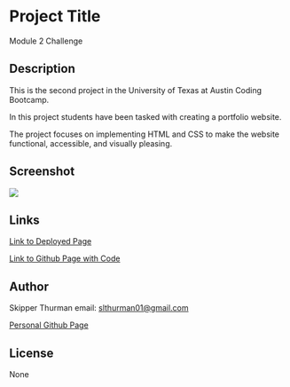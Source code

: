 # Project Title

Module 2 Challenge

## Description

This is the second project in the University of Texas
at Austin Coding Bootcamp.  

In this project students have been tasked with creating a portfolio
website.

The project focuses on implementing HTML and CSS to make the website
functional, accessible, and visually pleasing.

## Screenshot

<img src ="/Users/skipperthurman/bootcamp/module-2-challenge/module-2-challenge/assets/images/screenshot.png">

## Links

<a href="https://skip-thurm.github.io/module-2-challenge">Link to Deployed Page</a>

<a href="https://github.com/skip-thurm/module-2-challenge">Link to Github Page with Code</a>

## Author

Skipper Thurman
email: slthurman01@gmail.com

<a href="https://github.com/skip-thurm">Personal Github Page</a>

## License

None